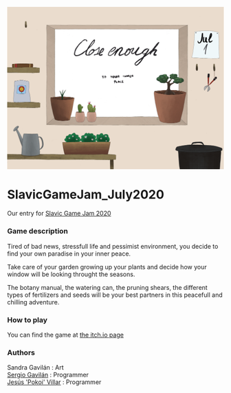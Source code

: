 ![alt text](https://github.com/Pokoi/SlavicGameJam_July2020/blob/master/Assets/Sprites/m.%20menu.PNG "Image")    

# SlavicGameJam_July2020

Our entry for [Slavic Game Jam 2020](https://itch.io/jam/sgj20)

### Game description

Tired of bad news, stressfull life and pessimist environment, you decide to find your own  paradise in your inner peace. 

Take care of your garden growing up your plants and decide how your window will be looking throught the seasons.  

The botany manual, the watering can, the pruning shears, the different types of fertilizers and seeds will be your best partners in this peacefull and chilling adventure.   


### How to play

You can find the game at [the itch.io page](https://pokoidev.itch.io/closeenoughttoyourinnerpeace)


### Authors

Sandra Gavilán : Art  
[Sergio Gavilán](https://github.com/sgavil) : Programmer   
[Jesús 'Pokoi' Villar](https://github.com/Pokoi) : Programmer 


